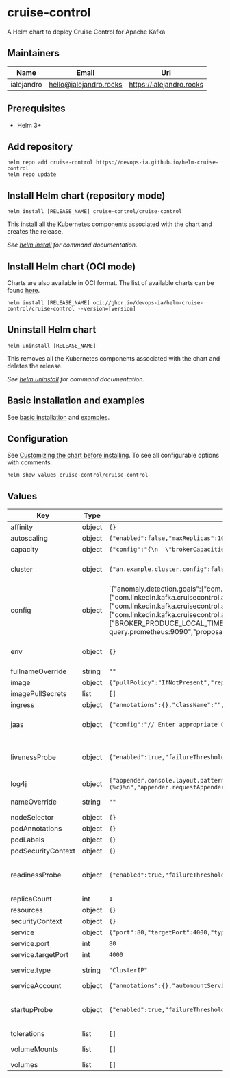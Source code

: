 # cruise-control

A Helm chart to deploy Cruise Control for Apache Kafka

## Maintainers

| Name | Email | Url |
| ---- | ------ | --- |
| ialejandro | <hello@ialejandro.rocks> | <https://ialejandro.rocks> |

## Prerequisites

* Helm 3+

## Add repository

```console
helm repo add cruise-control https://devops-ia.github.io/helm-cruise-control
helm repo update
```

## Install Helm chart (repository mode)

```console
helm install [RELEASE_NAME] cruise-control/cruise-control
```

This install all the Kubernetes components associated with the chart and creates the release.

_See [helm install](https://helm.sh/docs/helm/helm_install/) for command documentation._

## Install Helm chart (OCI mode)

Charts are also available in OCI format. The list of available charts can be found [here](https://github.com/devops-ia/helm-cruise-control/pkgs/container/helm-cruise-control%2Fcruise-control).

```console
helm install [RELEASE_NAME] oci://ghcr.io/devops-ia/helm-cruise-control/cruise-control --version=[version]
```

## Uninstall Helm chart

```console
helm uninstall [RELEASE_NAME]
```

This removes all the Kubernetes components associated with the chart and deletes the release.

_See [helm uninstall](https://helm.sh/docs/helm/helm_uninstall/) for command documentation._

## Basic installation and examples

See [basic installation](docs/configuration.md) and [examples](docs/examples.md).

## Configuration

See [Customizing the chart before installing](https://helm.sh/docs/intro/using_helm/#customizing-the-chart-before-installing). To see all configurable options with comments:

```console
helm show values cruise-control/cruise-control
```

## Values

| Key | Type | Default | Description |
|-----|------|---------|-------------|
| affinity | object | `{}` | Affinity for pod assignment |
| autoscaling | object | `{"enabled":false,"maxReplicas":100,"minReplicas":1,"targetCPUUtilizationPercentage":80}` | Autoscaling with CPU or memory utilization percentage |
| capacity | object | `{"config":"{\n  \"brokerCapacities\":[\n    {\n      \"brokerId\": \"-1\",\n      \"capacity\": {\n        \"DISK\": \"1024\",\n        \"CPU\": \"100\",\n        \"NW_IN\": 1000\",\n        \"NW_OUT\": \"1000\"\n      },\n      \"doc\": \"This is the default capacity. Capacity unit used for disk is in MB, cpu is in number of cores, network throughput is in KB.\"\n    }\n  ]\n}\n","type":"capacity"}` | Cruise Control cluster resources |
| cluster | object | `{"an.example.cluster.config":false,"min.insync.replicas":1}` | Cruise Control cluster config Sample: https://github.com/linkedin/cruise-control/blob/main/config/clusterConfigs.json |
| config | object | `{"anomaly.detection.goals":["com.linkedin.kafka.cruisecontrol.analyzer.goals.RackAwareGoal","com.linkedin.kafka.cruisecontrol.analyzer.goals.MinTopicLeadersPerBrokerGoal","com.linkedin.kafka.cruisecontrol.analyzer.goals.ReplicaCapacityGoal","com.linkedin.kafka.cruisecontrol.analyzer.goals.DiskCapacityGoal","com.linkedin.kafka.cruisecontrol.analyzer.goals.NetworkInboundCapacityGoal","com.linkedin.kafka.cruisecontrol.analyzer.goals.NetworkOutboundCapacityGoal","com.linkedin.kafka.cruisecontrol.analyzer.goals.CpuCapacityGoal"],"anomaly.detection.interval.ms":"10000","anomaly.notifier.class":"com.linkedin.kafka.cruisecontrol.detector.notifier.SelfHealingNotifier","bootstrap.servers":"localhost:9092","broker.metric.sample.store.topic":"__KafkaCruiseControlModelTrainingSamples","broker.metrics.window.ms":300000,"broker.sample.store.topic.partition.count":8,"client.id":"cruise-control","cluster.configs.file":"config/clusterConfigs.json","completed.cruise.control.admin.user.task.retention.time.ms":604800000,"completed.cruise.control.monitor.user.task.retention.time.ms":86400000,"completed.kafka.admin.user.task.retention.time.ms":604800000,"completed.kafka.monitor.user.task.retention.time.ms":86400000,"completed.user.task.retention.time.ms":86400000,"connections.max.idle.ms":540000,"cpu.balance.threshold":1.1,"cpu.capacity.threshold":0.7,"cpu.low.utilization.threshold":0,"default.goals":["com.linkedin.kafka.cruisecontrol.analyzer.goals.RackAwareGoal","com.linkedin.kafka.cruisecontrol.analyzer.goals.MinTopicLeadersPerBrokerGoal","com.linkedin.kafka.cruisecontrol.analyzer.goals.ReplicaCapacityGoal","com.linkedin.kafka.cruisecontrol.analyzer.goals.DiskCapacityGoal","com.linkedin.kafka.cruisecontrol.analyzer.goals.NetworkInboundCapacityGoal","com.linkedin.kafka.cruisecontrol.analyzer.goals.NetworkOutboundCapacityGoal","com.linkedin.kafka.cruisecontrol.analyzer.goals.CpuCapacityGoal","com.linkedin.kafka.cruisecontrol.analyzer.goals.ReplicaDistributionGoal","com.linkedin.kafka.cruisecontrol.analyzer.goals.PotentialNwOutGoal","com.linkedin.kafka.cruisecontrol.analyzer.goals.DiskUsageDistributionGoal","com.linkedin.kafka.cruisecontrol.analyzer.goals.NetworkInboundUsageDistributionGoal","com.linkedin.kafka.cruisecontrol.analyzer.goals.NetworkOutboundUsageDistributionGoal","com.linkedin.kafka.cruisecontrol.analyzer.goals.CpuUsageDistributionGoal","com.linkedin.kafka.cruisecontrol.analyzer.goals.TopicReplicaDistributionGoal","com.linkedin.kafka.cruisecontrol.analyzer.goals.LeaderReplicaDistributionGoal","com.linkedin.kafka.cruisecontrol.analyzer.goals.LeaderBytesInDistributionGoal"],"default.replica.movement.strategies":["com.linkedin.kafka.cruisecontrol.executor.strategy.BaseReplicaMovementStrategy"],"demotion.history.retention.time.ms":1209600000,"disk.balance.threshold":1.1,"disk.capacity.threshold":0.8,"disk.low.utilization.threshold":0,"execution.progress.check.interval.ms":10000,"goals":["com.linkedin.kafka.cruisecontrol.analyzer.goals.RackAwareGoal","com.linkedin.kafka.cruisecontrol.analyzer.goals.RackAwareDistributionGoal","com.linkedin.kafka.cruisecontrol.analyzer.goals.MinTopicLeadersPerBrokerGoal","com.linkedin.kafka.cruisecontrol.analyzer.goals.ReplicaCapacityGoal","com.linkedin.kafka.cruisecontrol.analyzer.goals.DiskCapacityGoal","com.linkedin.kafka.cruisecontrol.analyzer.goals.NetworkInboundCapacityGoal","com.linkedin.kafka.cruisecontrol.analyzer.goals.NetworkOutboundCapacityGoal","com.linkedin.kafka.cruisecontrol.analyzer.goals.CpuCapacityGoal","com.linkedin.kafka.cruisecontrol.analyzer.goals.ReplicaDistributionGoal","com.linkedin.kafka.cruisecontrol.analyzer.goals.PotentialNwOutGoal","com.linkedin.kafka.cruisecontrol.analyzer.goals.DiskUsageDistributionGoal","com.linkedin.kafka.cruisecontrol.analyzer.goals.NetworkInboundUsageDistributionGoal","com.linkedin.kafka.cruisecontrol.analyzer.goals.NetworkOutboundUsageDistributionGoal","com.linkedin.kafka.cruisecontrol.analyzer.goals.CpuUsageDistributionGoal","com.linkedin.kafka.cruisecontrol.analyzer.goals.TopicReplicaDistributionGoal","com.linkedin.kafka.cruisecontrol.analyzer.goals.LeaderReplicaDistributionGoal","com.linkedin.kafka.cruisecontrol.analyzer.goals.LeaderBytesInDistributionGoal","com.linkedin.kafka.cruisecontrol.analyzer.kafkaassigner.KafkaAssignerDiskUsageDistributionGoal","com.linkedin.kafka.cruisecontrol.analyzer.kafkaassigner.KafkaAssignerEvenRackAwareGoal","com.linkedin.kafka.cruisecontrol.analyzer.goals.PreferredLeaderElectionGoal"],"hard.goals":["com.linkedin.kafka.cruisecontrol.analyzer.goals.RackAwareGoal","com.linkedin.kafka.cruisecontrol.analyzer.goals.ReplicaDistributionGoal","com.linkedin.kafka.cruisecontrol.analyzer.goals.MinTopicLeadersPerBrokerGoal","com.linkedin.kafka.cruisecontrol.analyzer.goals.TopicReplicaDistributionGoal","com.linkedin.kafka.cruisecontrol.analyzer.goals.ReplicaCapacityGoal","com.linkedin.kafka.cruisecontrol.analyzer.goals.DiskCapacityGoal","com.linkedin.kafka.cruisecontrol.analyzer.goals.NetworkInboundCapacityGoal","com.linkedin.kafka.cruisecontrol.analyzer.goals.NetworkOutboundCapacityGoal","com.linkedin.kafka.cruisecontrol.analyzer.goals.CpuCapacityGoal"],"intra.broker.goals":["com.linkedin.kafka.cruisecontrol.analyzer.goals.IntraBrokerDiskCapacityGoal","com.linkedin.kafka.cruisecontrol.analyzer.goals.IntraBrokerDiskUsageDistributionGoal"],"max.active.user.tasks":5,"max.cached.completed.cruise.control.admin.user.tasks":30,"max.cached.completed.cruise.control.monitor.user.tasks":20,"max.cached.completed.kafka.admin.user.tasks":30,"max.cached.completed.kafka.monitor.user.tasks":20,"max.cached.completed.user.tasks":25,"max.num.cluster.partition.movements":1250,"max.replicas.per.broker":10000,"metric.anomaly.analyzer.metrics":["BROKER_PRODUCE_LOCAL_TIME_MS_50TH","BROKER_PRODUCE_LOCAL_TIME_MS_999TH","BROKER_CONSUMER_FETCH_LOCAL_TIME_MS_50TH","BROKER_CONSUMER_FETCH_LOCAL_TIME_MS_999TH","BROKER_FOLLOWER_FETCH_LOCAL_TIME_MS_50TH","BROKER_FOLLOWER_FETCH_LOCAL_TIME_MS_999TH","BROKER_LOG_FLUSH_TIME_MS_50TH","BROKER_LOG_FLUSH_TIME_MS_999TH"],"metric.anomaly.detection.interval.ms":120000,"metric.anomaly.finder.class":"com.linkedin.kafka.cruisecontrol.detector.KafkaMetricAnomalyFinder","metric.anomaly.percentile.lower.threshold":10,"metric.anomaly.percentile.upper.threshold":90,"metric.sampler.class":"com.linkedin.kafka.cruisecontrol.monitor.sampling.prometheus.PrometheusMetricSampler","metric.sampler.partition.assignor.class":"com.linkedin.kafka.cruisecontrol.monitor.sampling.DefaultMetricSamplerPartitionAssignor","metric.sampling.interval.ms":120000,"min.samples.per.broker.metrics.window":1,"min.samples.per.partition.metrics.window":1,"min.valid.partition.ratio":0.95,"network.inbound.balance.threshold":1.1,"network.inbound.capacity.threshold":0.8,"network.inbound.low.utilization.threshold":0,"network.outbound.balance.threshold":1.1,"network.outbound.capacity.threshold":0.8,"network.outbound.low.utilization.threshold":0,"num.broker.metrics.windows":20,"num.concurrent.intra.broker.partition.movements":2,"num.concurrent.leader.movements":1000,"num.concurrent.partition.movements.per.broker":5,"num.partition.metrics.windows":5,"num.proposal.precompute.threads":1,"num.sample.loading.threads":8,"partition.metric.sample.store.topic":"__KafkaCruiseControlPartitionMetricSamples","partition.metrics.window.ms":300000,"partition.sample.store.topic.partition.count":8,"prometheus.server.endpoint":"thanos-query.prometheus:9090","proposal.expiration.ms":60000,"removal.history.retention.time.ms":1209600000,"replica.count.balance.threshold":1.1,"replica.movement.strategies":["com.linkedin.kafka.cruisecontrol.executor.strategy.PostponeUrpReplicaMovementStrategy","com.linkedin.kafka.cruisecontrol.executor.strategy.PrioritizeLargeReplicaMovementStrategy","com.linkedin.kafka.cruisecontrol.executor.strategy.PrioritizeSmallReplicaMovementStrategy","com.linkedin.kafka.cruisecontrol.executor.strategy.PrioritizeMinIsrWithOfflineReplicasStrategy","com.linkedin.kafka.cruisecontrol.executor.strategy.PrioritizeOneAboveMinIsrWithOfflineReplicasStrategy","com.linkedin.kafka.cruisecontrol.executor.strategy.BaseReplicaMovementStrategy"],"sample.store.class":"com.linkedin.kafka.cruisecontrol.monitor.sampling.KafkaSampleStore","sample.store.topic.replication.factor":2,"sampling.allow.cpu.capacity.estimation":true,"self.healing.disk.failure.enabled":false,"self.healing.enabled":false,"self.healing.exclude.recently.demoted.brokers":true,"self.healing.exclude.recently.removed.brokers":true,"self.healing.goal.violation.enabled":false,"self.healing.maintenance.event.enabled":false,"self.healing.metric.anomaly.enabled":false,"self.healing.topic.anomaly.enabled":false,"topic.anomaly.finder.class":"com.linkedin.kafka.cruisecontrol.detector.TopicReplicationFactorAnomalyFinder","topic.config.provider.class":"com.linkedin.kafka.cruisecontrol.config.KafkaAdminTopicConfigProvider","topics.excluded.from.partition.movement":"__consumer_offsets.*|__amazon_msk_canary.*|__amazon_msk_connect.*|__KafkaCruiseControl.*","two.step.purgatory.max.requests":25,"two.step.purgatory.retention.time.ms":1209600000,"two.step.verification.enabled":false,"vertx.enabled":false,"webserver.accesslog.enabled":true,"webserver.api.urlprefix":"/kafkacruisecontrol/*","webserver.http.address":"0.0.0.0","webserver.http.cors.enabled":false,"webserver.http.port":9090,"webserver.request.maxBlockTimeMs":10000,"webserver.session.maxExpiryTimeMs":60000,"webserver.session.path":"/","webserver.ui.diskpath":"./cruise-control-ui/dist/","webserver.ui.urlprefix":"/*","zookeeper.security.enabled":false}` | Cruise Control configuration Ref: https://github.com/linkedin/cruise-control/wiki/Configurations |
| env | object | `{}` | Environment variables to configure application Ref: https://github.com/linkedin/cruise-control/blob/main/kafka-cruise-control-start.sh |
| fullnameOverride | string | `""` | String to fully override cruise-control.fullname template |
| image | object | `{"pullPolicy":"IfNotPresent","repository":"ghcr.io/devops-ia/kafka-cruise-control","tag":""}` | Image registry |
| imagePullSecrets | list | `[]` | Global Docker registry secret names as an array |
| ingress | object | `{"annotations":{},"className":"","enabled":false,"hosts":[{"host":"chart-example.local","paths":[{"path":"/","pathType":"ImplementationSpecific"}]}],"tls":[]}` | Ingress configuration to expose app |
| jaas | object | `{"config":"// Enter appropriate Client entry for secured zookeeper client connections\nClient {\n  com.sun.security.auth.module.Krb5LoginModule required\n  useKeyTab=true\n  keyTab=\"/path/to/zookeeper_client.keytab\"\n  storeKey=true\n  useTicketCache=false\n  principal=\"zookeeper_client@<REALM>\";\n};\n\n// Enter appropriate KafkaClient entry if using the SASL protocol, remove if not\nKafkaClient {\n  com.sun.security.auth.module.Krb5LoginModule required\n  useKeyTab=true\n  keyTab=\"/path/to/kafka_client.keytab\"\n  storeKey=true\n  useTicketCache=false\n  serviceName=\"kafka\"\n  principal=\"kafka_client@<REALM>\";\n};\n","enabled":false}` | Cruise Control JAAS configuration Sample: https://github.com/linkedin/cruise-control/blob/main/config/cruise_control_jaas.conf_template |
| livenessProbe | object | `{"enabled":true,"failureThreshold":3,"initialDelaySeconds":180,"periodSeconds":10,"successThreshold":1,"timeoutSeconds":5}` | Configure liveness Ref: https://kubernetes.io/docs/tasks/configure-pod-container/configure-liveness-readiness-startup-probes/#define-startup-probes |
| log4j | object | `{"appender.console.layout.pattern":"[%d] %p %m (%c)%n","appender.console.layout.type":"PatternLayout","appender.console.name":"STDOUT","appender.console.type":"Console","appender.kafkaCruiseControlAppender.fileName":"${filename}/kafkacruisecontrol.log","appender.kafkaCruiseControlAppender.filePattern":"${filename}/kafkacruisecontrol.log.%d{yyyy-MM-dd-HH}","appender.kafkaCruiseControlAppender.layout.pattern":"[%d] %p %m (%c)%n","appender.kafkaCruiseControlAppender.layout.type":"PatternLayout","appender.kafkaCruiseControlAppender.name":"kafkaCruiseControlFile","appender.kafkaCruiseControlAppender.policies.time.interval":1,"appender.kafkaCruiseControlAppender.policies.time.type":"TimeBasedTriggeringPolicy","appender.kafkaCruiseControlAppender.policies.type":"Policies","appender.kafkaCruiseControlAppender.type":"RollingFile","appender.operationAppender.fileName":"${filename}/kafkacruisecontrol-operation.log","appender.operationAppender.filePattern":"${filename}/kafkacruisecontrol-operation.log.%d{yyyy-MM-dd}","appender.operationAppender.layout.pattern":"[%d] %p [%c] %m %n","appender.operationAppender.layout.type":"PatternLayout","appender.operationAppender.name":"operationFile","appender.operationAppender.policies.time.interval":1,"appender.operationAppender.policies.time.type":"TimeBasedTriggeringPolicy","appender.operationAppender.policies.type":"Policies","appender.operationAppender.type":"RollingFile","appender.requestAppender.fileName":"${filename}/kafkacruisecontrol-request.log","appender.requestAppender.filePattern":"${filename}/kafkacruisecontrol-request.log.%d{yyyy-MM-dd-HH}","appender.requestAppender.layout.pattern":"[%d] %p %m (%c)%n","appender.requestAppender.layout.type":"PatternLayout","appender.requestAppender.name":"requestFile","appender.requestAppender.policies.time.interval":1,"appender.requestAppender.policies.time.type":"TimeBasedTriggeringPolicy","appender.requestAppender.policies.type":"Policies","appender.requestAppender.type":"RollingFile","appenders":"console, kafkaCruiseControlAppender, operationAppender, requestAppender","logger.CruiseControlPublicAccessLogger.appenderRef.requestAppender.Ref":"requestFile","logger.CruiseControlPublicAccessLogger.level":"info","logger.CruiseControlPublicAccessLogger.name":"CruiseControlPublicAccessLogger","logger.cruisecontrol.appenderRef.kafkaCruiseControlAppender.Ref":"kafkaCruiseControlFile","logger.cruisecontrol.level":"info","logger.cruisecontrol.name":"com.linkedin.kafka.cruisecontrol","logger.detector.appenderRef.kafkaCruiseControlAppender.Ref":"kafkaCruiseControlFile","logger.detector.level":"info","logger.detector.name":"com.linkedin.kafka.cruisecontrol.detector","logger.operationLogger.appenderRef.operationAppender.Ref":"operationFile","logger.operationLogger.level":"info","logger.operationLogger.name":"operationLogger","property.filename":"./logs","rootLogger.appenderRef.console.Ref":"STDOUT","rootLogger.appenderRef.kafkaCruiseControlAppender.Ref":"kafkaCruiseControlFile","rootLogger.appenderRefs":"console, kafkaCruiseControlAppender","rootLogger.level":"INFO"}` | Cruise Control log4j configuration |
| nameOverride | string | `""` | String to partially override cruise-control.fullname template (will maintain the release name) |
| nodeSelector | object | `{}` | Node labels for pod assignment |
| podAnnotations | object | `{}` | Pod annotations |
| podLabels | object | `{}` | Pod labels |
| podSecurityContext | object | `{}` | Privilege and access control settings for a Pod or Container |
| readinessProbe | object | `{"enabled":true,"failureThreshold":3,"initialDelaySeconds":10,"periodSeconds":10,"successThreshold":1,"timeoutSeconds":1}` | Configure readinessProbe Ref: https://kubernetes.io/docs/tasks/configure-pod-container/configure-liveness-readiness-startup-probes/#define-startup-probes |
| replicaCount | int | `1` | Number of replicas |
| resources | object | `{}` | The resources limits and requested |
| securityContext | object | `{}` | Privilege and access control settings |
| service | object | `{"port":80,"targetPort":4000,"type":"ClusterIP"}` | Kubernetes service to expose Pod |
| service.port | int | `80` | Kubernetes Service port |
| service.targetPort | int | `4000` | Pod expose port |
| service.type | string | `"ClusterIP"` | Kubernetes Service type. Allowed values: NodePort, LoadBalancer or ClusterIP |
| serviceAccount | object | `{"annotations":{},"automountServiceAccountToken":false,"create":true,"name":""}` | Enable creation of ServiceAccount |
| startupProbe | object | `{"enabled":true,"failureThreshold":30,"initialDelaySeconds":180,"periodSeconds":10,"successThreshold":1,"timeoutSeconds":5}` | Configure startupProbe Ref: https://kubernetes.io/docs/tasks/configure-pod-container/configure-liveness-readiness-startup-probes/#define-startup-probes |
| tolerations | list | `[]` | Tolerations for pod assignment |
| volumeMounts | list | `[]` | Additional volumeMounts on the output Deployment definition. |
| volumes | list | `[]` | Additional volumes on the output Deployment definition. |
